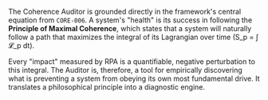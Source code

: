 The Coherence Auditor is grounded directly in the framework's central equation from `CORE-006`. A system's "health" is its success in following the **Principle of Maximal Coherence**, which states that a system will naturally follow a path that maximizes the integral of its Lagrangian over time (S_p = ∫ 𝓛_p dt).

Every "impact" measured by RPA is a quantifiable, negative perturbation to this integral. The Auditor is, therefore, a tool for empirically discovering what is preventing a system from obeying its own most fundamental drive. It translates a philosophical principle into a diagnostic engine.